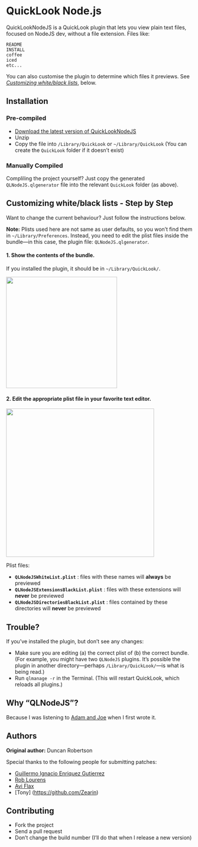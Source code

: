 # QuickLook Node.js

QuickLookNodeJS is a QuickLook plugin that lets you view plain text files, focused on NodeJS dev, without a file extension. Files like:

    README
    INSTALL
    coffee
    iced
    etc...

You can also customise the plugin to determine which files it previews. See [*Customizing white/black lists*](#customizing-whiteblack-lists---step-by-step), below.


## Installation


### Pre-compiled

* [Download the latest version of QuickLookNodeJS](
  https://github.com/downloads/whomwah/qlnodejs/QLNodeJS.qlgenerator.zip)
* Unzip 
* Copy the file into `/Library/QuickLook` or `~/Library/QuickLook` 
  (You can create the `QuickLook` folder if it doesn’t exist)


### Manually Compiled

Compliling the project yourself? Just copy the generated `QLNodeJS.qlgenerator` 
file into the relevant `QuickLook` folder (as above).



## Customizing white/black lists - Step by Step

Want to change the current behaviour?  Just follow the instructions below.  

**Note:** 
Plists used here are not same as user defaults, so you won’t find 
them in `~/Library/Preferences`. Instead, you need to edit the plist 
files inside the bundle—in this case, the plugin file: 
`QLNodeJS.qlgenerator`.


#### 1. Show the contents of the bundle.

If you installed the plugin, it should be in `~/Library/QuickLook/`.

<a href="http://a.yfrog.com/img740/933/tipb.png"><img src="http://a.yfrog.com/img740/933/tipb.png" width="300"/></a>


#### 2. Edit the appropriate plist file in your favorite text editor.

<a href="http://a.yfrog.com/img878/3563/hd9w.png"><img src="http://a.yfrog.com/img878/3563/hd9w.png" width="400"/></a>

Plist files:

* **`QLNodeJSWhiteList.plist`** : files with these names will **always** be previewed
* **`QLNodeJSExtensionsBlackList.plist`** : files with these extensions will **never** be previewed
* **`QLNodeJSDirectoriesBlackList.plist`** : files contained by these directories will **never** be previewed


## Trouble?

If you’ve installed the plugin, but don’t see any changes:

- Make sure you are editing (a) the correct plist of (b) the correct bundle. 
  (For example, you might have two `QLNodeJS` plugins. It’s possible the plugin in 
   another directory—perhaps `/Library/QuickLook/`—is what is being read.)
- Run `qlmanage -r` in the Terminal. (This will restart QuickLook, which reloads all plugins.)


## Why “QLNodeJS”?

Because I was listening to [Adam and Joe](http://www.bbc.co.uk/blogs/adamandjoe/2009/06/test-1.shtml) when I first wrote it.


## Authors

**Original author:** Duncan Robertson

Special thanks to the following people for submitting patches:

* [Guillermo Ignacio Enriquez Gutierrez](https://github.com/nacho4d)
* [Rob Lourens](https://github.com/roblourens)
* [Avi Flax](https://github.com/aviflax)
* [Tony] (https://github.com/Zearin)


## Contributing

* Fork the project
* Send a pull request
* Don’t change the build number (I’ll do that when I release a new version)
